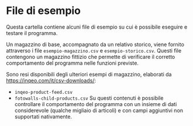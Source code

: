 # File di esempio

Questa cartella contiene alcuni file di esempio su cui è possibile eseguire e testare il programma.

Un magazzino di base, accompagnato da un relativo storico, viene fornito attraverso i file `esempio-magazzino.csv` e `esempio-storico.csv`.
Questi file contengono un magazzino fittizio che permette di verificare il corretto comportamento del programma nelle funzioni previste.

Sono resi disponibili degli ulteriori esempi di magazzino, elaborati da https://inqeo.com/it/csv-downloads/:
 - `inqeo-product-feed.csv`
 - `fotowalls-child-products.csv`
Su questi contenuti è possibile controllare il comportamento del programma con un insieme di dati considerevole (qualche migliaio di articoli) e con campi aggiuntivi non supportati nativamente.